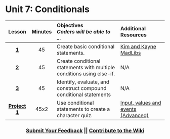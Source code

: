 # Unit 7: Conditionals




|Lesson|Minutes|Objectives <br> *Coders will be able to ...*|Additional Resources|
|:-------:|:-------:|:-------|:-------|
|[**1**](https://docs.google.com/presentation/d/1MJwu9oNQTHt25dDAhX98vEqWfbRHs1hmcLyOUt1CDWQ/edit#slide=id.g1d0118cf2a_0_406)|45| Create basic conditional statements. |[Kim and Kayne MadLibs](https://gist.github.com/Bijesse/fc6d7f083812193edde5ac3f9865d11a)|
|[**2**](https://docs.google.com/presentation/d/15eZYA0zMnIOaEWeRVF2T4MH21yLGP0oqYP0SsKc4M3s/edit#slide=id.g1d0118cf2a_0_406)|45| Create conditional statements with multiple conditions using else-if. |N/A|
|[**3**](https://docs.google.com/presentation/d/1ykoLyyjwiFGwZRmQMLgV_yJz-OEEA1gNxM49x4fDqIM/edit?usp=sharing)|45| Identify, evaluate, and construct compound conditional statements |N/A|
|[**Project 1**](https://docs.google.com/presentation/d/1VA3v0VeS-sKI9GqFkUn1OKXh2t_8oQkIfom28DNb77Y/edit?usp=sharing)|45x2|Use conditional statements to create a character quiz.|[Input, values and events (Advanced)](https://popcode.org/?gist=784f790aa8c5c269cd23fa030b44c61c)|

<h3 align="center"><a href="https://docs.google.com/forms/d/e/1FAIpQLSfx0wkLyw_jSOhWR2yY8GTR8TV2NXYZc40us7aPHnl9bO6WAQ/viewform">Submit Your Feedback</a> || <a href="https://github.com/ScriptEdcurriculum/curriculum17-18/wiki/1.-Foundations#unit-7-variables-value-types-operators-inputval">Contribute to the Wiki</a></h3> 

